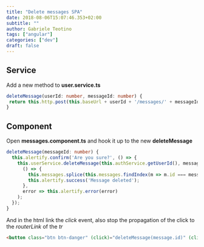 ```yaml
---
title: "Delete messages SPA"
date: 2018-08-06T15:07:46.353+02:00
subtitle: ""
author: Gabriele Teotino
tags: ["angular"]
categories: ["dev"]
draft: false
---
```


<!--more-->

## Service

Add a new method to **user.service.ts**

```typescript
deleteMessage(userId: number, messageId: number) {
 return this.http.post(this.baseUrl + userId + '/messages/' + messageId, {});
}
```

## Component

Open **messages.component.ts** and hook it up to the new **deleteMessage**

```typescript
deleteMessage(messageId: number) {
  this.alertify.confirm('Are you sure?', () => {
    this.userService.deleteMessage(this.authService.getUserId(), messageId).subscribe(
      () => {
        this.messages.splice(this.messages.findIndex(m => m.id === messageId), 1);
        this.alertify.success('Message deleted');
      },
      error => this.alertify.error(error)
    );
  });
}
```

And in the html link the *click* event, also stop the propagation of the click to the *routerLink* of the *tr*

```html
<button class="btn btn-danger" (click)="deleteMessage(message.id)" (click)="$event.stopPropagation()">Delete</button>
```
